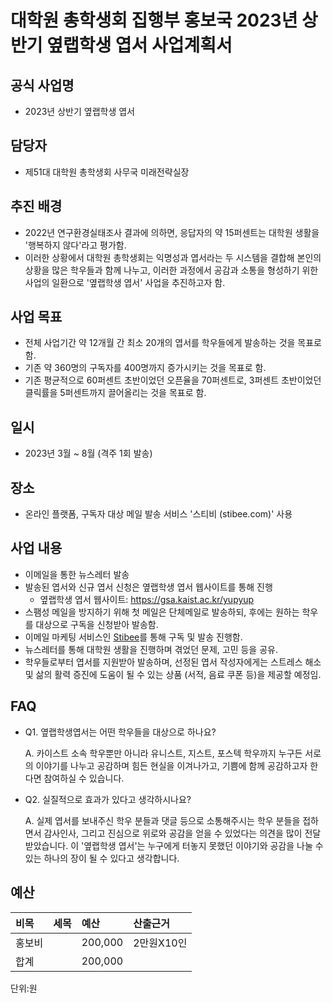 # 대학원 총학생회 집행부 홍보국 2023년 상반기 옆랩학생 엽서 사업계획서

## 공식 사업명

-   2023년 상반기 옆랩학생 엽서

## 담당자

-   제51대 대학원 총학생회 사무국 미래전략실장

## 추진 배경

-   2022년 연구환경실태조사 결과에 의하면, 응답자의 약 15퍼센트는 대학원
    생활을 '행복하지 않다'라고 평가함.
-   이러한 상황에서 대학원 총학생회는 익명성과 엽서라는 두 시스템을
    결합해 본인의 상황을 많은 학우들과 함께 나누고, 이러한 과정에서
    공감과 소통을 형성하기 위한 사업의 일환으로 '옆랩학생 엽서' 사업을
    추진하고자 함.

## 사업 목표

-   전체 사업기간 약 12개월 간 최소 20개의 엽서를 학우들에게 발송하는
    것을 목표로 함.
-   기존 약 360명의 구독자를 400명까지 증가시키는 것을 목표로 함.
-   기존 평균적으로 60퍼센트 초반이었던 오픈율을 70퍼센트로, 3퍼센트
    초반이었던 클릭률을 5퍼센트까지 끌어올리는 것을 목표로 함.

## 일시

-   2023년 3월 \~ 8월 (격주 1회 발송)

## 장소

-   온라인 플랫폼, 구독자 대상 메일 발송 서비스 '스티비 (stibee.com)'
    사용

## 사업 내용

-   이메일을 통한 뉴스레터 발송
-   발송된 엽서와 신규 엽서 신청은 옆랩학생 엽서 웹사이트를 통해 진행
    -   옆랩학생 엽서 웹사이트: <https://gsa.kaist.ac.kr/yupyup>
-   스팸성 메일을 방지하기 위해 첫 메일은 단체메일로 발송하되, 후에는
    원하는 학우를 대상으로 구독을 신청받아 발송함.
-   이메일 마케팅 서비스인 [Stibee](https://stibee.com/)를 통해 구독 및
    발송 진행함.
-   뉴스레터를 통해 대학원 생활을 진행하며 겪었던 문제, 고민 등을 공유.
-   학우들로부터 엽서를 지원받아 발송하며, 선정된 엽서 작성자에게는
    스트레스 해소 및 삶의 활력 증진에 도움이 될 수 있는 상품 (서적, 음료
    쿠폰 등)을 제공할 예정임.

## FAQ

-   Q1. 옆랩학생엽서는 어떤 학우들을 대상으로 하나요?

    A. 카이스트 소속 학우뿐만 아니라 유니스트, 지스트, 포스텍 학우까지
    누구든 서로의 이야기를 나누고 공감하며 힘든 현실을 이겨나가고,
    기쁨에 함께 공감하고자 한다면 참여하실 수 있습니다.

-   Q2. 실질적으로 효과가 있다고 생각하시나요?

    A. 실제 엽서를 보내주신 학우 분들과 댓글 등으로 소통해주시는 학우
    분들을 접하면서 감사인사, 그리고 진심으로 위로와 공감을 얻을 수
    있었다는 의견을 많이 전달 받았습니다. 이 '옆랩학생 엽서'는 누구에게
    터놓지 못했던 이야기와 공감을 나눌 수 있는 하나의 장이 될 수 있다고
    생각합니다.

## 예산
  
  | 비목       | 세목          | 예산       | 산출근거                 |
|:-----------|:--------------|:-----------|:-------------------------|
| 홍보비   |  | 200,000  | 2만원X10인 |
| 합계       |               | 200,000 |                          |

단위:원
